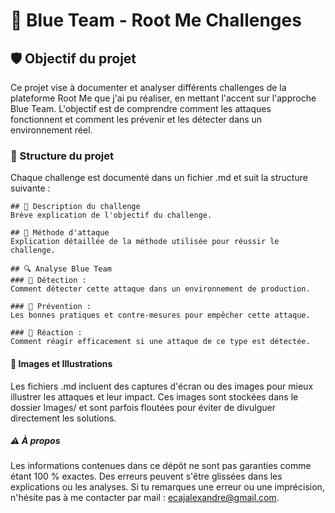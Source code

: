 # 📘 Blue Team - Root Me Challenges

## 🛡️ Objectif du projet

Ce projet vise à documenter et analyser différents challenges de la plateforme Root Me que j'ai pu réaliser, en mettant l'accent sur l'approche Blue Team. L'objectif est de comprendre comment les attaques fonctionnent et comment les prévenir et les détecter dans un environnement réel.

### 📂 Structure du projet

Chaque challenge est documenté dans un fichier .md et suit la structure suivante :
```
## 📌 Description du challenge
Brève explication de l'objectif du challenge.

## 🚀 Méthode d'attaque
Explication détaillée de la méthode utilisée pour réussir le challenge.

## 🔍 Analyse Blue Team
### 🔹 Détection :
Comment détecter cette attaque dans un environnement de production.

### 🔹 Prévention :
Les bonnes pratiques et contre-mesures pour empêcher cette attaque.

### 🔹 Réaction :
Comment réagir efficacement si une attaque de ce type est détectée.
```

#### 📸 Images et Illustrations

Les fichiers .md incluent des captures d'écran ou des images pour mieux illustrer les attaques et leur impact. Ces images sont stockées dans le dossier Images/ et sont parfois floutées pour éviter de divulguer directement les solutions.


##### ⚠️ À propos

Les informations contenues dans ce dépôt ne sont pas garanties comme étant 100 % exactes. Des erreurs peuvent s'être glissées dans les explications ou les analyses. Si tu remarques une erreur ou une imprécision, n'hésite pas à me contacter par mail : ecajalexandre@gmail.com.